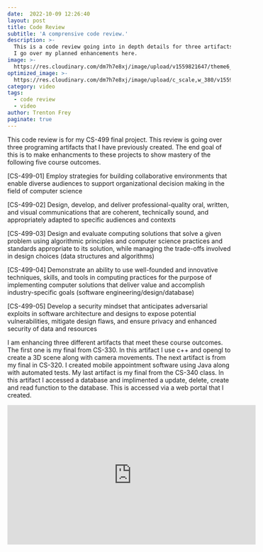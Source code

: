 ```yaml
---
date:  2022-10-09 12:26:40
layout: post
title: Code Review
subtitle: 'A comprensive code review.'
description: >-
  This is a code review going into in depth details for three artifacts.
  I go over my planned enhancements here.
image: >-
  https://res.cloudinary.com/dm7h7e8xj/image/upload/v1559821647/theme6_qeeojf.jpg
optimized_image: >-
  https://res.cloudinary.com/dm7h7e8xj/image/upload/c_scale,w_380/v1559821647/theme6_qeeojf.jpg
category: video
tags:
  - code review
  - video
author: Trenton Frey
paginate: true
---
```

This code review is for my CS-499 final project. This review is going over three programing artifacts that I have previously created. The end goal of this is to make enhancments to these projects to show mastery of the following five course outcomes.

 [CS-499-01] Employ strategies for building collaborative environments that enable diverse audiences to support organizational decision
making in the field of computer science

 [CS-499-02] Design, develop, and deliver professional-quality oral, written, and visual communications that are coherent, technically sound,
and appropriately adapted to specific audiences and contexts

 [CS-499-03] Design and evaluate computing solutions that solve a given problem using algorithmic principles and computer science practices and
standards appropriate to its solution, while managing the trade-offs involved in design choices (data structures and algorithms)

 [CS-499-04] Demonstrate an ability to use well-founded and innovative techniques, skills, and tools in computing practices for the purpose of
implementing computer solutions that deliver value and accomplish industry-specific goals (software engineering/design/database)

 [CS-499-05] Develop a security mindset that anticipates adversarial exploits in software architecture and designs to expose potential vulnerabilities,
mitigate design flaws, and ensure privacy and enhanced security of data and resources

I am enhancing three different artifacts that meet these course outcomes. The first one is my final from CS-330. In this artifact I use c++ and opengl to create a 3D scene along with camera movements. The next artifact is from my final in CS-320. I created mobile appointment software using Java along with automated tests. My last artifact is my final from the CS-340 class. In this artifact I accessed a database and implimented a update, delete, create and read function to the database. This is accessed via a web portal that I created.

<iframe width="560" height="315" src="https://www.youtube.com/embed/N75FA2BhEF8" title="YouTube video player" frameborder="0" allow="accelerometer; autoplay; clipboard-write; encrypted-media; gyroscope; picture-in-picture" allowfullscreen></iframe>





